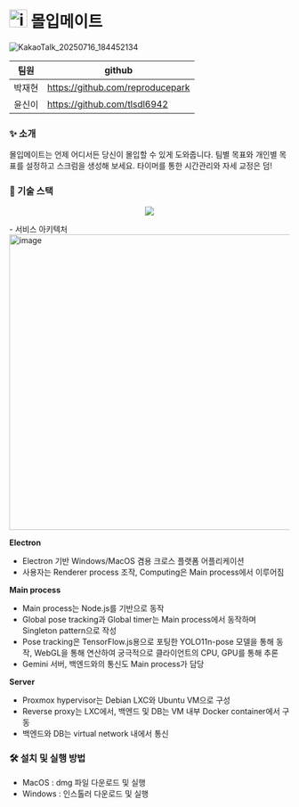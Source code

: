 # <img width="32" height="32" alt="icon_1024_tp" src="https://github.com/user-attachments/assets/c67ea644-9466-4b42-b13a-7114a1e70f18" /> 몰입메이트

![KakaoTalk_20250716_184452134](https://github.com/user-attachments/assets/d53a1321-26a7-4aa5-ba24-8fb83bcd3cf8)

|팀원|github|
|------|---|
|박재현|https://github.com/reproducepark|
|윤신이|https://github.com/tlsdl6942|

### ✨ 소개
몰입메이트는 언제 어디서든 당신이 몰입할 수 있게 도와줍니다. 팀별 목표와 개인별 목표를 설정하고 스크럼을 생성해 보세요. 타이머를 통한 시간관리와 자세 교정은 덤!

### 🚀 기술 스택
<p align="center">
  <a href="https://skillicons.dev">
    <img src="https://skillicons.dev/icons?i=electron,react,nodejs,tensorflow,docker,postgres" />
  </a>
</p>
- 서비스 아키텍처
<img width="1313" height="531" alt="image" src="https://github.com/user-attachments/assets/33d1691a-d455-4647-95a2-086364b908fd" />

**Electron**

- Electron 기반 Windows/MacOS 겸용 크로스 플랫폼 어플리케이션
- 사용자는 Renderer process 조작, Computing은 Main process에서 이루어짐

**Main process**

- Main process는 Node.js를 기반으로 동작
- Global pose tracking과 Global timer는 Main process에서 동작하며 Singleton pattern으로 작성
- Pose tracking은 TensorFlow.js용으로 포팅한 YOLO11n-pose 모델을 통해 동작, WebGL을 통해 연산하여 궁극적으로 클라이언트의 CPU, GPU를 통해 추론
- Gemini 서버, 백엔드와의 통신도 Main process가 담당

**Server**

- Proxmox hypervisor는 Debian LXC와 Ubuntu VM으로 구성
- Reverse proxy는 LXC에서, 백엔드 및 DB는 VM 내부 Docker container에서 구동
- 백엔드와 DB는 virtual network 내에서 통신

### 🛠️ 설치 및 실행 방법
- MacOS : dmg 파일 다운로드 및 실행
- Windows : 인스톨러 다운로드 및 실행
